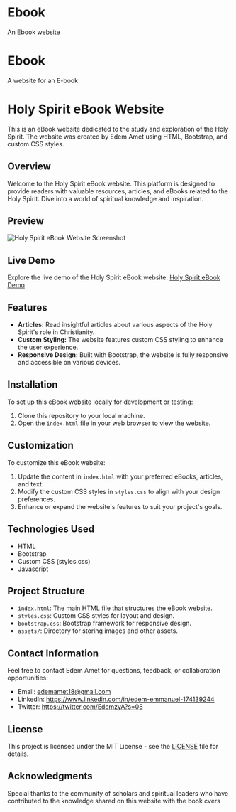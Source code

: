 # Ebook
An Ebook website
# Ebook
A website for an E-book
# Holy Spirit eBook Website

This is an eBook website dedicated to the study and exploration of the Holy Spirit. The website was created by Edem Amet using HTML, Bootstrap, and custom CSS styles.

## Overview

Welcome to the Holy Spirit eBook website. This platform is designed to provide readers with valuable resources, articles, and eBooks related to the Holy Spirit. Dive into a world of spiritual knowledge and inspiration.

## Preview

![Holy Spirit eBook Website Screenshot](............)

## Live Demo

Explore the live demo of the Holy Spirit eBook website: [Holy Spirit eBook Demo](https://www.example.com)

## Features
- **Articles:** Read insightful articles about various aspects of the Holy Spirit's role in Christianity.
- **Custom Styling:** The website features custom CSS styling to enhance the user experience.
- **Responsive Design:** Built with Bootstrap, the website is fully responsive and accessible on various devices.

## Installation

To set up this eBook website locally for development or testing:

1. Clone this repository to your local machine.
2. Open the `index.html` file in your web browser to view the website.

## Customization

To customize this eBook website:

1. Update the content in `index.html` with your preferred eBooks, articles, and text.
2. Modify the custom CSS styles in `styles.css` to align with your design preferences.
3. Enhance or expand the website's features to suit your project's goals.

## Technologies Used

- HTML
- Bootstrap
- Custom CSS (styles.css)
- Javascript

## Project Structure

- `index.html`: The main HTML file that structures the eBook website.
- `styles.css`: Custom CSS styles for layout and design.
- `bootstrap.css`: Bootstrap framework for responsive design.
- `assets/`: Directory for storing images and other assets.

## Contact Information

Feel free to contact Edem Amet for questions, feedback, or collaboration opportunities:

- Email: edemamet18@gmail.com
- LinkedIn: https://www.linkedin.com/in/edem-emmanuel-174139244
- Twitter: https://twitter.com/EdemzyA?s=08

## License

This project is licensed under the MIT License - see the [LICENSE](LICENSE) file for details.

## Acknowledgments

Special thanks to the community of scholars and spiritual leaders who have contributed to the knowledge shared on this website with the book cvers
